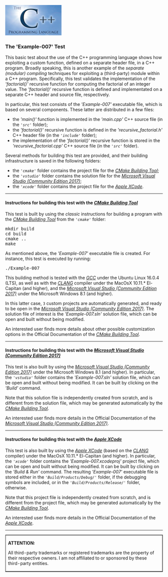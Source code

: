 <p><IMG src="../img/logo-sun.jpg" border="0" width="180" height="97"></p>

<H3>The 'Example-007' Test</H3>

<p>This basic test about the use of the C++ programming language shows how exploiting a custom function, defined on a separate header file, in a C++ program. Broadly speaking, this is another example of the <i>separate (modular) compiling</i> techniques for exploiting a (third-party) module within a C++ program. Specifically, this test validates the implementation of the <i>'factorial()'</i> recursive function for computing the factorial of an integer value. The <i>'factorial()'</i> recursive function is defined and implementated on a separate C++ header and source file, respectively.</p>

<p>In particular, this test consists of the <i>'Example-007'</i> executable file, which is based on several components. These latter are distributed in a few files:<p><ul>
<li>the <i>'main()'</i> function is implemented in the <i>'main.cpp'</i> C++ source file (in the <i><code>'src'</code></i> folder);</li>
<li>the <i>'factorial()'</i> recursive function is defined in the <i>'recursive_factorial.h'</i> C++ header file (in the <i><code>'include'</code></i> folder);</li>
<li>the implementation of the <i>'factorial()'</i> recursive function is stored in the <i>'recursive_factorial.cpp'</i> C++ source file (in the <i><code>'src'</code></i> folder).</li></ul></p>

<p>Several methods for building this test are provided, and their building infrastructure is saved in the following folders:<p><ul>
<li>the <i><code>'cmake'</code></i> folder contains the project file for the <i><A href="https://cmake.org">CMake Building Tool</A></i>;</li>
<li>the <i><code>'vstudio'</code></i> folder contains the solution file for the <i><A href="https://www.visualstudio.com/">Microsoft Visual Studio (Community Edition 2017)</A></i>;</li>
<li>the <i><code>'xcode'</code></i> folder contains the project file for the <i><A href="https://developer.apple.com/xcode/">Apple XCode</A></i>.</li></ul></p>

<p><hr><p>

<h4>Instructions for building this test with the <i><A href="https://cmake.org">CMake Building Tool</A></i></h4>
<p>This test is built by using the <i>classic</i> instructions for building a program with the <i><A href="https://cmake.org">CMake Building Tool</A></i> from the <i><code>'cmake'</code></i> folder:</p>
<pre>mkdir build
cd build
cmake ..
make
</pre>
<p>As mentioned above, the <i>'Example-007'</i> executable file is created. For instance, this test is executed by running:</p><pre>./Example-007</pre>
<p>This building method is tested with the <A href="https://gcc.gnu.org/"><i>GCC</i></A> under the Ubuntu Linux 16.0.4 (LTS), as well as with the <A href="https://clang.llvm.org/"><i>CLANG</i></A> compiler under the MacOsX 10.11.* El-Capitan (and higher), and the <A href="https://www.visualstudio.com/"><i>Microsoft Visual Studio (Community Edition 2017)</i></A> under the Microsoft Windows 8.1 (and higher).</p>
<p>In this latter case, <code>3</code> custom projects are automatically generated, and ready to be open in the <A href="https://www.visualstudio.com/"><i>Microsoft Visual Studio (Community Edition 2017)</i></A>. The solution file of interest is the <i>'Example-007.sln'</i> solution file, which can be open and built without being modified.</p>
<p>An interested user finds more details about other possible customization options in the Official Documentation of the <i><A href="https://cmake.org">CMake Building Tool</A></i>.</p>
<p><hr><p>

<h4>Instructions for building this test with the <i><A href="https://www.visualstudio.com/">Microsoft Visual Studio (Community Edition 2017)</A></i></h4>
<p>This test is also built by using the <A href="https://www.visualstudio.com/"><i>Microsoft Visual Studio (Community Edition 2017)</i></A> under the Microsoft Windows 8.1 (and higher). In particular, the <i><code>'vstudio'</code></i> folder contains the <i>'Example-007.sln'</i> solution file, which can be open and built without being modified. It can be built by clicking on the <i>'Build'</i> command.</p>
<p>Note that this solution file is independently created from scratch, and is different from the solution file, which may be generated automatically by the <i><A href="https://cmake.org">CMake Building Tool</A></i>.</p><p>An interested user finds more details in the Official Documentation of the <i><A href="https://www.visualstudio.com/">Microsoft Visual Studio (Community Edition 2017)</A></i>.</p>
<p><hr><p>
  
<h4>Instructions for building this test with the <i><A href="https://developer.apple.com/xcode/">Apple XCode</A></i></h4>
<p>This test is also built by using the <A href="https://developer.apple.com/xcode/"><i>Apple XCode</i></A> (based on the <A href="https://clang.llvm.org/"><i>CLANG</i></A> compiler) under the MacOsX 10.11.* El-Capitan (and higher). In particular, the <i><code>'xcode'</code></i> folder contains the <i>'Example-007.xcodeproj'</i> project file, which can be open and built without being modified. It can be built by clicking on the <i>'Build & Run'</i> command. The resulting <i>'Example-007'</i> executable file is stored either in the <i><code>'Build/Products/Debug/'</code></i> folder, if the debugging symbols are included, or in the <i><code>'Build/Products/Release/'</code></i> folder, otherwise.</p>
<p>Note that this project file is independently created from scratch, and is different from the project file, which may be generated automatically by the <i><A href="https://cmake.org">CMake Building Tool</A></i>.</p><p>An interested user finds more details in the Official Documentation of the <A href="https://developer.apple.com/xcode/"><i>Apple XCode</i></A>.</p>
<p><hr><p><table border=1><tr><td><p><b>ATTENTION:</b><p>All third-party trademarks or registered trademarks are the property of their respective owners. I am not affiliated to or sponsored by these third-party entities.</td></tr></table>
